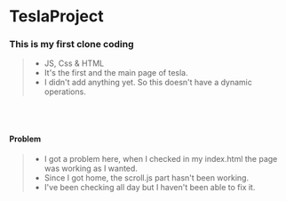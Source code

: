 # TeslaProject

### This is my first clone coding
>- JS, Css & HTML
>- It's the first and the main page of tesla. 
>- I didn't add anything yet. So this doesn't have a dynamic operations.

<br><br>
#### Problem
>- I got a problem here, when I checked in my index.html the page was working as I wanted.
>- Since I got home, the scroll.js part hasn't been working. 
>- I've been checking all day but I haven't been able to fix it.

